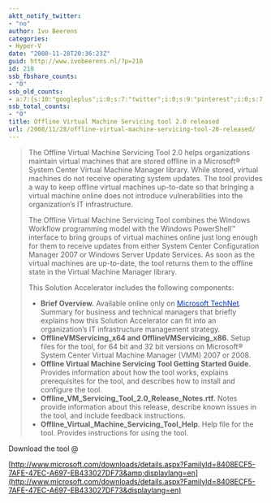 ```yaml
---
aktt_notify_twitter:
- "no"
author: Ivo Beerens
categories:
- Hyper-V
date: "2008-11-28T20:36:23Z"
guid: http://www.ivobeerens.nl/?p=218
id: 218
ssb_fbshare_counts:
- "0"
ssb_old_counts:
- a:7:{s:10:"googleplus";i:0;s:7:"twitter";i:0;s:9:"pinterest";i:0;s:7:"fbshare";i:0;s:8:"linkedin";i:0;s:6:"reddit";i:0;s:6:"tumblr";i:0;}
ssb_total_counts:
- "0"
title: Offline Virtual Machine Servicing tool 2.0 released
url: /2008/11/28/offline-virtual-machine-servicing-tool-20-released/
---
```


> <span>The Offline Virtual Machine Servicing Tool 2.0 helps organizations maintain virtual machines that are stored offline in a Microsoft® System Center Virtual Machine Manager library. While stored, virtual machines do not receive operating system updates. The tool provides a way to keep offline virtual machines up-to-date so that bringing a virtual machine online does not introduce vulnerabilities into the organization’s IT infrastructure.</span>
> 
> The Offline Virtual Machine Servicing Tool combines the Windows Workflow programming model with the Windows PowerShell™ interface to bring groups of virtual machines online just long enough for them to receive updates from either System Center Configuration Manager 2007 or Windows Server Update Services. As soon as the virtual machines are up-to-date, the tool returns them to the offline state in the Virtual Machine Manager library.
> 
> This Solution Accelerator includes the following components:
> 
> - **Brief Overview.** Available online only on [<u><font color="#0033cc">Microsoft TechNet</font></u>](http://technet.microsoft.com/en-us/library/cc501231.aspx). Summary for business and technical managers that briefly explains how this Solution Accelerator can fit into an organization’s IT infrastructure management strategy.
> - **OfflineVMServicing\_x64 and OfflineVMServicing\_x86.** Setup files for the tool, for 64 bit and 32 bit versions on Microsoft® System Center Virtual Machine Manager (VMM) 2007 or 2008.
> - **Offline Virtual Machine Servicing Tool Getting Started Guide.** Provides information about how the tool works, explains prerequisites for the tool, and describes how to install and configure the tool.
> - **Offline\_VM\_Servicing\_Tool\_2.0\_Release\_Notes.rtf.** Notes provide information about this release, describe known issues in the tool, and include feedback instructions.
> - **Offline\_Virtual\_Machine\_Servicing\_Tool\_Help**. Help file for the tool. Provides instructions for using the tool.

Download the tool @

[http://www.microsoft.com/downloads/details.aspx?FamilyId=8408ECF5-7AFE-47EC-A697-EB433027DF73&amp;displaylang=en](http://www.microsoft.com/downloads/details.aspx?FamilyId=8408ECF5-7AFE-47EC-A697-EB433027DF73&displaylang=en)
